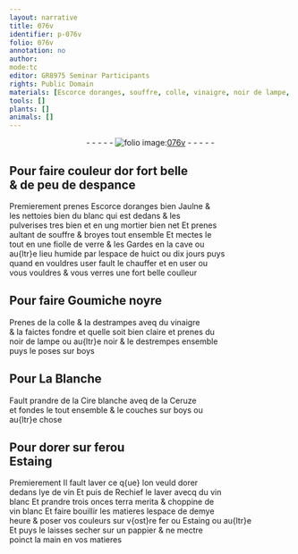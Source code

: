 ```yaml
---
layout: narrative
title: 076v
identifier: p-076v
folio: 076v
annotation: no
author:
mode:tc
editor: GR8975 Seminar Participants
rights: Public Domain
materials: [Escorce doranges, souffre, colle, vinaigre, noir de lampe, boys, Cire blanche, Ceruze, fer, Estaing, lye de vin, vin blanc, terra merita, pappier]
tools: []
plants: []
animals: []
---
```


<div class="folio" align="center">- - - - - <a href="http://gallica.bnf.fr/ark:/12148/btv1b10500001g/f158.item" target="_blank"><img src="https://cu-mkp.github.io/2017-workshop-edition/assets/photo-icon.png" alt="folio image: " style="display:inline-block; margin-bottom:-3px;"/>076v</a> - - - - - </div>  
  

## Pour faire couleur dor fort belle<br/> & de peu de despance

 
Premierement prenes <span class="m">Escorce doranges</span> bien Jaulne &<br/> les nettoies bien du blanc qui est dedans & les<br/> pulverises tres bien et en ung mortier bien net Et prenes<br/> aultant de <span class="m">souffre</span> & broyes tout ensemble Et mectes le<br/> tout en une fiolle de verre & les Gardes en la cave ou<br/> au{ltr}e lieu humide par lespace de huict ou dix jours puys<br/> quand en vouldres user fault le chauffer et en user ou<br/> vous vouldres & vous verres une fort belle coulleur
 
 
  

## Pour faire Goumiche noyre

 
Prenes de la <span class="m">colle</span> & la destrampes aveq du <span class="m">vinaigre</span><br/> & la faictes fondre et quelle soit bien claire et prenes du<br/> <span class="m">noir de lampe</span> ou au{ltr}e noir & le destrempes ensemble<br/> puys le poses sur <span class="m">boys</span>
 
 
  

## Pour La Blanche

 
Fault prandre de la <span class="m">Cire blanche</span> aveq de la <span class="m">Ceruze</span><br/> et fondes le tout ensemble & le couches sur <span class="m">boys</span> ou<br/> au{ltr}e chose
 
 
  

## Pour dorer sur <span class="m">fer</span>ou<br/> <span class="m">Estaing</span>

 
Premierement Il fault laver ce q{ue} lon veuld dorer<br/> dedans <span class="m">lye de vin</span> Et puis de Rechief le laver avecq du <span class="m">vin<br/> blanc</span> Et prandre trois onces <span class="m">terra merita</span> & choppine de<br/> <span class="m">vin blanc</span> Et faire bouillir les matieres lespace de demye<br/> heure & poser vos couleurs sur v{ost}re <span class="m">fer</span> ou <span class="m">Estaing</span> ou au{ltr}e<br/> Et puys le laisses secher sur un <span class="m">pappier</span> & ne mectre<br/> poinct la main en vos matieres
 
